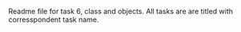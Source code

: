 Readme file for task 6, class and objects. 
All tasks are are titled with corresspondent task name.

